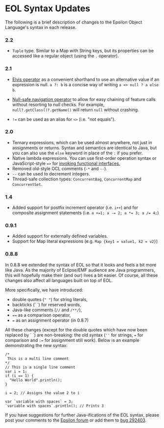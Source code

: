 # EOL Syntax Updates

The following is a brief description of changes to the Epsilon Object
Language's syntax in each release.

### 2.2

-   `Tuple` type. Similar to a Map with String keys, but its properties can be
    accessed like a regular object (using the `.` operator).

### 2.1

-   [Elvis operator](https://en.wikipedia.org/wiki/Elvis_operator) as a convenient
    shorthand to use an alternative value if an expression is null.
    `a ?: b` is a concise way of writing `a <> null ? a else b`.

-   [Null-safe navigation operator](https://en.wikipedia.org/wiki/Safe_navigation_operator)
    to allow for easy chaining of feature calls without resorting to null checks.
    For example, `null?.getClass()?.getName()` will return `null` without crashing.

-   `!=` can be used as an alias for `<>` (i.e. "not equals").

### 2.0

-   Ternary expressions, which can be used almost anywhere, not just in
    assignments or returns. Syntax and semantics are identical to Java,
    but you can also use the `else` keyword in place of the `:` if you
    prefer.
-   Native lambda expressions. You can use first-order operation syntax
    or JavaScript-style `=>` for [invoking functional
    interfaces.](http://eclipse.org/epsilon/doc/articles/eol-syntax-updates/../lambda-expressions)
-   Removed old-style OCL comments (`-*` and `--`).
-   `--` can be used to decrement integers.
-   Thread-safe collection types: `ConcurrentBag`, `ConcurrentMap` and
    `ConcurrentSet`.

### 1.4

-   Added support for postfix increment operator (i.e. `i++`) and for
    composite assignment statements (i.e.
    `a +=1; a -= 2; a *= 3; a /= 4;`)

### 0.9.1

-   Added support for externally defined variables.
-   Support for Map literal expressions (e.g.
    `Map {key1 = value1, k2 = v2}`)

### 0.8.8

In 0.8.8 we extended the syntax of EOL so that it looks and feels a bit
more like Java. As the majority of Eclipse/EMF audience are Java
programmers, this will hopefully make their (and our) lives a bit
easier. Of course, all these changes also affect all languages built on
top of EOL.

More specifically, we have introduced:

-   double quotes (`" "`) for string literals,
-   backticks (\` \`) for reserved words,
-   Java-like comments (`//` and `/**/`),
-   `==` as a comparison operator,
-   `=` as an assignment operator (in 0.8.7)

All these changes (except for the double quotes which have now been
replaced by \` \`) are non-breaking: the old syntax (`''` for strings,
`=` for comparison and `:=` for assignment still work). Below is an
example demonstrating the new syntax:

```eol
/*
 This is a multi line comment
*/
// This is a single line comment
var i = 1;
if (i == 1) {
  "Hello World".println();
}

i = 2; // Assigns the value 2 to i

var `variable with spaces` = 3;
`variable with spaces`.println(); // Prints 3
```

If you have suggestions for further Java-ifications of the EOL syntax,
please post your comments to the [Epsilon
forum](http://eclipse.org/epsilon/doc/articles/eol-syntax-updates/../../../forum)
or add them to [bug
292403](https://bugs.eclipse.org/bugs/show_bug.cgi?id=292403).
